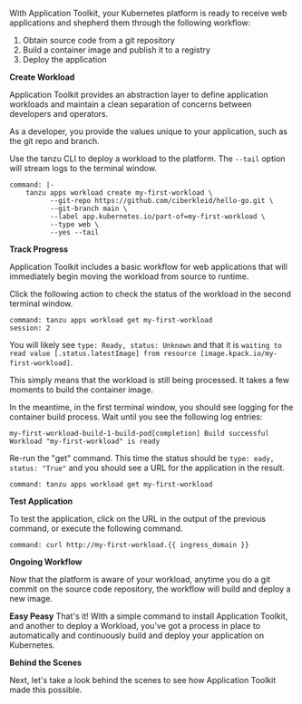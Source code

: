With Application Toolkit, your Kubernetes platform is ready to receive web applications and shepherd them through the following workflow:
1. Obtain source code from a git repository
2. Build a container image and publish it to a registry
3. Deploy the application

**Create Workload**

Application Toolkit provides an abstraction layer to define application workloads and maintain a clean separation of concerns between developers and operators.

As a developer, you provide the values unique to your application, such as the git repo and branch.

Use the tanzu CLI to deploy a workload to the platform. The `--tail` option will stream logs to the terminal window.
```terminal:execute
command: |-
    tanzu apps workload create my-first-workload \
          --git-repo https://github.com/ciberkleid/hello-go.git \
          --git-branch main \
          --label app.kubernetes.io/part-of=my-first-workload \
          --type web \
          --yes --tail
```

**Track Progress**

Application Toolkit includes a basic workflow for web applications that will immediately begin moving the workload from source to runtime.

Click the following action to check the status of the workload in the second terminal window.
```terminal:execute
command: tanzu apps workload get my-first-workload
session: 2
```

You will likely see `type: Ready, status: Unknown` and that it is `waiting to read value [.status.latestImage] from resource [image.kpack.io/my-first-workload]`.

This simply means that the workload is still being processed.
It takes a few moments to build the container image.

In the meantime, in the first terminal window, you should see logging for the container build process.
Wait until you see the following log entries:
```shell
my-first-workload-build-1-build-pod[completion] Build successful
Workload "my-first-workload" is ready
```

Re-run the "get" command.
This time the status should be `type: eady, status: "True"` and you should see a URL for the application in the result.
```terminal:execute
command: tanzu apps workload get my-first-workload
```

**Test Application**

To test the application, click on the URL in the output of the previous command, or execute the following command.

```terminal:execute
command: curl http://my-first-workload.{{ ingress_domain }}
```

**Ongoing Workflow**

Now that the platform is aware of your workload, anytime you do a git commit on the source code repository, the workflow will build and deploy a new image.

**Easy Peasy**
That's it! With a simple command to install Application Toolkit, and another to deploy a Workload, you've got a process in place to automatically and continuously build and deploy your application on Kubernetes.

**Behind the Scenes**

Next, let's take a look behind the scenes to see how Application Toolkit made this possible.
